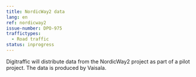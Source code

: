 ```yaml
---
title: NordicWay2 data
lang: en
ref: nordicway2
issue-number: DPO-975
traffictypes:
  - Road traffic
status: inprogress
---
```


Digitraffic will distribute data from the NordicWay2 project as part of a pilot project. The data is produced by Vaisala.
